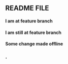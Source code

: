 ## README FILE

#### I am at feature branch
#### I am still at feature branch
#### Some change made offline
### .
